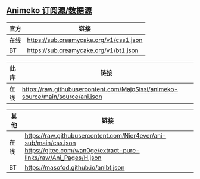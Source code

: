 ## [Animeko 订阅源/数据源](https://github.com/open-ani/animeko)

|官方|链接|
|--|--|
|在线|https://sub.creamycake.org/v1/css1.json|
|BT|https://sub.creamycake.org/v1/bt1.json|

|此库|链接|
|--|--|
|在线|https://raw.githubusercontent.com/MajoSissi/animeko-source/main/source/ani.json|

|其他|链接|
|--|--|
|在线|https://raw.githubusercontent.com/Nier4ever/ani-sub/main/css.json<br/>https://gitee.com/wan0ge/extract-pure-links/raw/Ani_Pages/H.json|
|BT|https://masofod.github.io/anibt.json|
